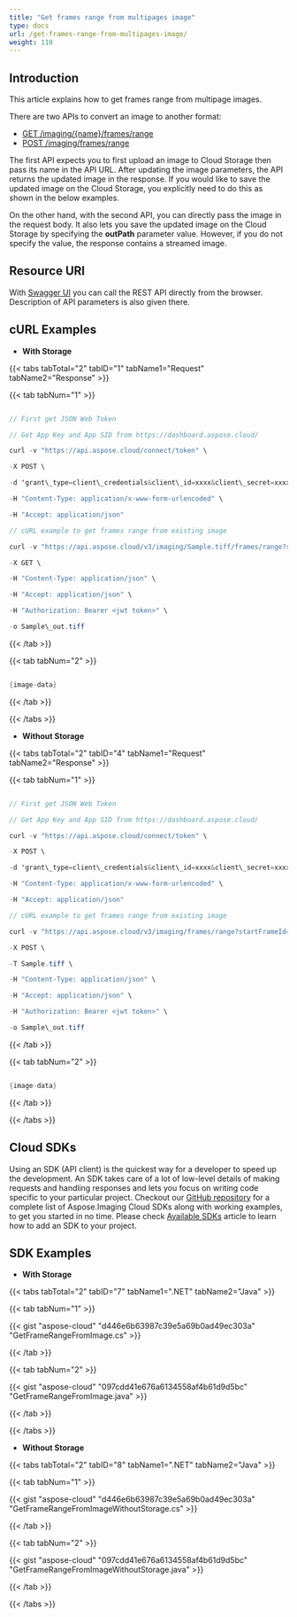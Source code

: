 ```yaml
---
title: "Get frames range from multipages image"
type: docs
url: /get-frames-range-from-multipages-image/
weight: 110
---
```


## **Introduction**
This article explains how to get frames range from multipage images. 

There are two APIs to convert an image to another format:

- [GET /imaging/{name}/frames/range](https://apireference.aspose.cloud/imaging/#/Frames/GetImageFrameRange)
- [POST /imaging/](https://apireference.aspose.cloud/imaging/#/Frames/CreateImageFrameRange)[frames/range](https://apireference.aspose.cloud/imaging/#/Frames/GetImageFrame)[](https://apireference.aspose.cloud/imaging/#/Frames/GetImageFrame)

The first API expects you to first upload an image to Cloud Storage then pass its name in the API URL. After updating the image parameters, the API returns the updated image in the response. If you would like to save the updated image on the Cloud Storage, you explicitly need to do this as shown in the below examples.

On the other hand, with the second API, you can directly pass the image in the request body. It also lets you save the updated image on the Cloud Storage by specifying the **outPath** parameter value. However, if you do not specify the value, the response contains a streamed image.
## **Resource URI**
With [Swagger UI](https://apireference.aspose.cloud/imaging/#/SaveAs) you can call the REST API directly from the browser. Description of API parameters is also given there.
## **cURL Examples**
- **With Storage**

{{< tabs tabTotal="2" tabID="1" tabName1="Request" tabName2="Response" >}}

{{< tab tabNum="1" >}}

```java

// First get JSON Web Token

// Get App Key and App SID from https://dashboard.aspose.cloud/

curl -v "https://api.aspose.cloud/connect/token" \

-X POST \

-d 'grant\_type=client\_credentials&client\_id=xxxx&client\_secret=xxxx' \

-H "Content-Type: application/x-www-form-urlencoded" \

-H "Accept: application/json"

// cURL example to get frames range from existing image

curl -v "https://api.aspose.cloud/v3/imaging/Sample.tiff/frames/range?startFrameId=1&endFrameId=3" \

-X GET \

-H "Content-Type: application/json" \

-H "Accept: application/json" \

-H "Authorization: Bearer <jwt token>" \

-o Sample\_out.tiff

```

{{< /tab >}}

{{< tab tabNum="2" >}}

```java

{image-data}

```

{{< /tab >}}

{{< /tabs >}}

- **Without Storage**

{{< tabs tabTotal="2" tabID="4" tabName1="Request" tabName2="Response" >}}

{{< tab tabNum="1" >}}

```java

// First get JSON Web Token

// Get App Key and App SID from https://dashboard.aspose.cloud/

curl -v "https://api.aspose.cloud/connect/token" \

-X POST \

-d 'grant\_type=client\_credentials&client\_id=xxxx&client\_secret=xxxx' \

-H "Content-Type: application/x-www-form-urlencoded" \

-H "Accept: application/json"

// cURL example to get frames range from existing image

curl -v "https://api.aspose.cloud/v3/imaging/frames/range?startFrameId=1&endFrameId=3" \

-X POST \

-T Sample.tiff \

-H "Content-Type: application/json" \

-H "Accept: application/json" \

-H "Authorization: Bearer <jwt token>" \

-o Sample\_out.tiff

```

{{< /tab >}}

{{< tab tabNum="2" >}}

```java

{image-data}

```

{{< /tab >}}

{{< /tabs >}}
## **Cloud SDKs**
Using an SDK (API client) is the quickest way for a developer to speed up the development. An SDK takes care of a lot of low-level details of making requests and handling responses and lets you focus on writing code specific to your particular project. Checkout our [GitHub repository](https://github.com/aspose-imaging-cloud) for a complete list of Aspose.Imaging Cloud SDKs along with working examples, to get you started in no time. Please check [Available SDKs](/available-sdks/) article to learn how to add an SDK to your project.
## **SDK Examples**
- **With Storage**

{{< tabs tabTotal="2" tabID="7" tabName1=".NET" tabName2="Java" >}}

{{< tab tabNum="1" >}}

{{< gist "aspose-cloud" "d446e6b63987c39e5a69b0ad49ec303a" "GetFrameRangeFromImage.cs" >}}

{{< /tab >}}

{{< tab tabNum="2" >}}

{{< gist "aspose-cloud" "097cdd41e676a6134558af4b61d9d5bc" "GetFrameRangeFromImage.java" >}}

{{< /tab >}}

{{< /tabs >}}

- **Without Storage**

{{< tabs tabTotal="2" tabID="8" tabName1=".NET" tabName2="Java" >}}

{{< tab tabNum="1" >}}

{{< gist "aspose-cloud" "d446e6b63987c39e5a69b0ad49ec303a" "GetFrameRangeFromImageWithoutStorage.cs" >}}

{{< /tab >}}

{{< tab tabNum="2" >}}

{{< gist "aspose-cloud" "097cdd41e676a6134558af4b61d9d5bc" "GetFrameRangeFromImageWithoutStorage.java" >}}

{{< /tab >}}

{{< /tabs >}}
